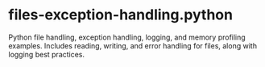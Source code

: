 # files-exception-handling.python
Python file handling, exception handling, logging, and memory profiling examples. Includes reading, writing, and error handling for files, along with logging best practices.
